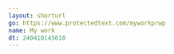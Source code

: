 ```yaml
---
layout: shorturl
go: https://www.protectedtext.com/myworkprwp
name: My work
dt: 240410145018
---
```

